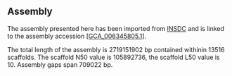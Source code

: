 **Assembly**
--------

The assembly presented here has been imported from [INSDC](http://www.insdc.org) and is linked to the assembly accession [[GCA_006345805.1](http://www.ebi.ac.uk/ena/data/view/GCA_006345805.1)].

The total length of the assembly is 2719151902 bp contained withinin 13516 scaffolds.
The scaffold N50 value is 105892736, the scaffold L50 value is 10.
Assembly gaps span 709022 bp.
